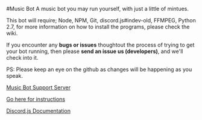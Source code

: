 #Music Bot
A music bot you may run yourself, with just a little of mintues.

This bot will require; Node, NPM, Git, discord.js#indev-old, FFMPEG, Python 2.7, for more information on how to install the programs, please check the wiki.

If you encounter any **bugs or issues** thoughtout the process of trying to get your bot running, then please **send an issue us (developers)**, and we'll check into it. 

PS: Please keep an eye on the github as changes will be happening as you speak.

[Music Bot Support Server](https://discord.gg/CVyVgap)

[Go here for instructions](https://github.com/developerCodex/musicbot/wiki/Installation)

[Discord.js Documentation](http://discordjs.readthedocs.io/en/8.1.0/index.html)
